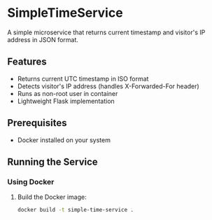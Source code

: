# SimpleTimeService

A simple microservice that returns current timestamp and visitor's IP address in JSON format.

## Features

- Returns current UTC timestamp in ISO format
- Detects visitor's IP address (handles X-Forwarded-For header)
- Runs as non-root user in container
- Lightweight Flask implementation

## Prerequisites

- Docker installed on your system

## Running the Service

### Using Docker

1. Build the Docker image:
   ```bash
   docker build -t simple-time-service .
